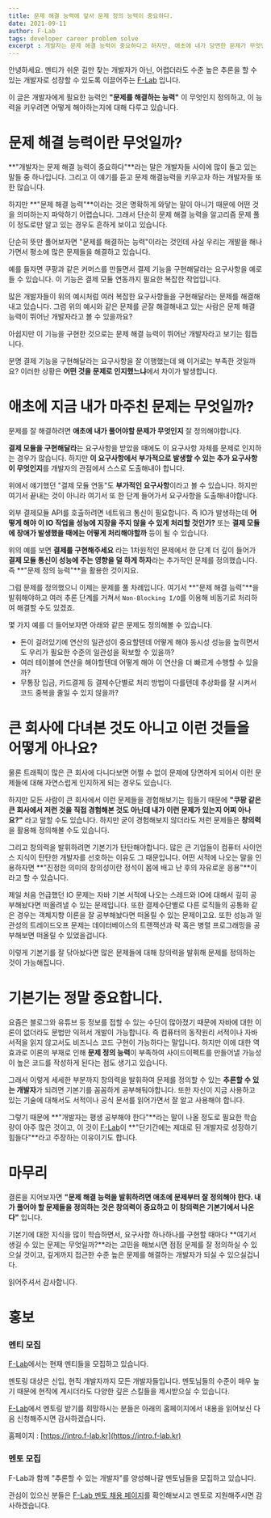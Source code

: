 ```yaml
---
title: 문제 해결 능력에 앞서 문제 정의 능력이 중요하다.
date: 2021-09-11
author: F-Lab
tags: developer career problem solve
excerpt : 개발자는 문제 해결 능력이 중요하다고 하지만, 애초에 내가 당면한 문제가 무엇인지부터 인지하는 능력이 중요합니다. 이 글에서는 그러한 문제 정의 능력에 대해 얘기합니다.
---
```


안녕하세요. 멘티가 쉬운 길만 찾는 개발자가 아닌, 어렵더라도 수준 높은 추론을 할 수 있는 개발자로 성장할 수 있도록 이끌어주는 [F-Lab](https://intro.f-lab.kr) 입니다.

이 글은 개발자에게 필요한 능력인 **"문제를 해결하는 능력"** 이 무엇인지 정의하고, 이 능력을 키우려면 어떻게 해야하는지에 대해 다루고 있습니다.


# 문제 해결 능력이란 무엇일까?
**"개발자는 문제 해결 능력이 중요하다"**라는 말은 개발자들 사이에 많이 돌고 있는 말들 중 하나입니다. 그리고 이 얘기를 듣고 문제 해결능력을 키우고자 하는 개발자들 또한 많습니다.

하지만 **"문제 해결 능력"**이라는 것은 명확하게 와닿는 말이 아니기 때문에 어떤 것을 의미하는지 파악하기 어렵습니다. 그래서 단순히 문제 해결 능력을 알고리즘 문제 풀이 정도로만 알고 있는 경우도 흔하게 보이고 있습니다.

단순히 뜻만 풀어보자면 "문제를 해결하는 능력"이라는 것인데 사실 우리는 개발을 해나가면서 평소에 많은 문제들을 해결하고 있습니다.

예를 들자면 쿠팡과 같은 커머스를 만들면서 결제 기능을 구현해달라는 요구사항을 예로 들 수 있습니다. 이 기능은 결제 모듈 연동까지 필요한 복잡한 작업입니다.

많은 개발자들이 위의 예시처럼 여러 복잡한 요구사항들을 구현해달라는 문제를 해결해내고 있습니다. 그럼 위의 예시와 같은 문제를 곧잘 해결해내고 있는 사람은 문제 해결 능력이 뛰어난 개발자라고 볼 수 있을까요?

아쉽지만 이 기능을 구현한 것으로는 문제 해결 능력이 뛰어난 개발자라고 보기는 힘듭니다.

분명 결제 기능을 구현해달라는 요구사항을 잘 이행했는데 왜 이거로는 부족한 것일까요? 이러한 상황은 **어떤 것을 문제로 인지했느냐**에서 차이가 발생합니다.


# 애초에 지금 내가 마주친 문제는 무엇일까?
문제를 잘 해결하려면 **애초에 내가 풀어야할 문제가 무엇인지** 잘 정의해야합니다.

**결제 모듈을 구현해달라**는 요구사항을 받았을 때에도 이 요구사항 자체를 문제로 인지하는 경우가 많습니다. 하지만 **이 요구사항에서 부가적으로 발생할 수 있는 추가 요구사항이 무엇인지**를 개발자의 관점에서 스스로 도출해내야 합니다.

위에서 얘기했던 "결제 모듈 연동"도 **부가적인 요구사항**이라고 볼 수 있습니다. 하지만 여기서 끝내는 것이 아니라 여기서 또 한 단계 들어가서 요구사항을 도출해내야합니다.

외부 결제모듈 API를 호출하려면 네트워크 통신이 필요합니다. 즉 IO가 발생하는데 **어떻게 해야 이 IO 작업을 성능에 지장을 주지 않을 수 있게 처리할 것인가?** 또는 **결제 모듈에 장애가 발생했을 때에는 어떻게 처리해야할까** 등이 될 수 있습니다.

위의 예를 보면 **결제를 구현해주세요** 라는 1차원적인 문제에서 한 단계 더 깊이 들어가 **결제 모듈 통신이 성능에 주는 영향을 덜 하게 하자**라는 추가적인 문제를 정의했습니다. 즉 **"문제 정의 능력"**을 활용한 것이지요.

그럼 문제를 정의했으니 이제는 문제를 풀 차례입니다. 여기서 **"문제 해결 능력"**을 발휘해야하고 여러 추론 단계를 거쳐서 `Non-Blocking I/O`를 이용해 비동기로 처리하여 해결할 수도 있겠죠.

몇 가지 예를 더 들어보자면 아래와 같은 문제도 정의해볼 수 있습니다.

- 돈이 걸려있기에 연산의 일관성이 중요할텐데 어떻게 해야 동시성 성능을 높히면서도 우리가 필요한 수준의 일관성을 확보할 수 있을까?
- 여러 테이블에 연산을 해야할텐데 어떻게 해야 이 연산을 더 빠르게 수행할 수 있을까?
- 무통장 입금, 카드결제 등 결제수단별로 처리 방법이 다를텐데 추상화를 잘 시켜서 코드 중복을 줄일 수 있지 않을까?


# 큰 회사에 다녀본 것도 아니고 이런 것들을 어떻게 아나요?
물론 트래픽이 많은 큰 회사에 다니다보면 어쩔 수 없이 문제에 당면하게 되어서 이런 문제들에 대해 자연스럽게 인지하게 되는 경우도 있습니다.

하지만 모든 사람이 큰 회사에서 이런 문제들을 경험해보기는 힘들기 때문에 **"쿠팡 같은 큰 회사에서 저런 것을 직접 경험해본 것도 아닌데 내가 이런 문제가 있는지 어찌 아나요?"** 라고 말할 수도 있습니다. 하지만 굳이 경험해보지 않더라도 저런 문제들은 **창의력**을 활용해 정의해볼 수도 있습니다.

그리고 창의력을 발휘하려면 기본기가 탄탄해야합니다. 많은 큰 기업들이 컴퓨터 사이언스 지식이 탄탄한 개발자를 선호하는 이유도 그 때문입니다. 어떤 서적에 나오는 말을 인용하자면 **"진정한 의미의 창의성이란 정석이 몸에 배고 난 후의 자유로운 응용"**이라고 할 수 있습니다.

제일 처음 언급했던 IO 문제는 자바 기본 서적에 나오는 스레드와 IO에 대해서 깊히 공부해놨다면 떠올려낼 수 있는 문제입니다. 또한 결제수단별로 다른 로직들의 공통화 같은 경우는 객체지향 이론을 잘 공부해놨다면 떠올릴 수 있는 문제이고요. 또한 성능과 일관성의 트레이드오프 문제는 데이터베이스의 트랜잭션과 락 혹은 병렬 프로그래밍을 공부해보면 떠올릴 수 있었을겁니다.

이렇게 기본기를 잘 닦아놨다면 많은 문제들에 대해 창의력을 발휘해 문제를 정의하는 것이 가능해집니다.


# 기본기는 정말 중요합니다.
요즘은 블로그와 유튜브 등 정보를 접할 수 있는 수단이 많아졌기 때문에 자바에 대한 이론이 없더라도 문법만 익혀서 개발이 가능합니다. 즉 컴퓨터의 동작원리 서적이나 자바 서적을 읽지 않고서도 비즈니스 코드 구현이 가능하다는 말입니다. 하지만 이에 대한 역효과로 이론의 부재로 인해 **문제 정의 능력**이 부족하여 사이드이펙트를 만들어낼 가능성이 높은 코드를 작성하게 된다는 점도 생기고 있습니다.

그래서 이렇게 세세한 부분까지 창의력을 발휘하여 문제를 정의할 수 있는 **추론할 수 있는 개발자**가 되려면 기본기를 꼼꼼하게 공부해둬야합니다. 또한 자신이 지금 사용하고 있는 기술에 대해서도 서적이나 공식 문서를 읽어가면서 잘 알고 사용해야 합니다.

그렇기 때문에 **"개발자는 평생 공부해야 한다"**라는 말이 나올 정도로 필요한 학습량이 아주 많은 것이고, 이 것이 [F-Lab](https://intro.f-lab.kr)이 **"단기간에는 제대로 된 개발자로 성장하기 힘들다"**라고 주장하는 이유이기도 합니다.


# 마무리
결론을 지어보자면 **"문제 해결 능력을 발휘하려면 애초에 문제부터 잘 정의해야 한다. 내가 풀어야 할 문제들을 정의하는 것은 창의력이 중요하고 이 창의력은 기본기에서 나온다"** 입니다.

기본기에 대한 지식을 많이 학습하면서, 요구사항 하나하나를 구현할 때마다 **여기서 생길 수 있는 문제는 무엇일까?**라는 고민을 해보시면 점점 문제를 잘 정의하실 수 있으실 것이고, 깊게까지 접근한 수준 높은 문제를 해결하는 개발자가 되실 수 있으실겁니다.

읽어주셔서 감사합니다.


# 홍보
### 멘티 모집
[F-Lab](https://intro.f-lab.kr)에서는 현재 멘티들을 모집하고 있습니다.

멘토링 대상은 신입, 현직 개발자까지 모든 개발자들입니다. 멘토님들의 수준이 매우 높기 때문에 현직에 계시더라도 다양한 깊은 스킬들을 제시받으실 수 있습니다.

[F-Lab](https://intro.f-lab.kr)에서 멘토링 받기를 희망하시는 분들은 아래의 홈페이지에서 내용을 읽어보신 다음 신청해주시면 감사하겠습니다.

홈페이지 : [https://intro.f-lab.kr](https://intro.f-lab.kr)

### 멘토 모집
F-Lab과 함께 "추론할 수 있는 개발자"를 양성해나갈 멘토님들을 모집하고 있습니다.

관심이 있으신 분들은 [F-Lab 멘토 채용 페이지](https://recruit.f-lab.kr/)를 확인해보시고 멘토로 지원해주시면 감사하겠습니다.
